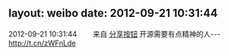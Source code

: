 layout: weibo
date: 2012-09-21 10:31:44
---
<meta name="referrer" content="no-referrer" />

2012-09-21 10:31:44  &nbsp;&nbsp;&nbsp;&nbsp;&nbsp;&nbsp; 来自 <a href="http://app.weibo.com/t/feed/cUcI1A" rel="nofollow">分享按钮</a>
开源需要有点精神的人--- http://t.cn/zWFnLde ​​​
